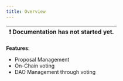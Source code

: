 ```yaml
---
title: Overview
---
```



| :exclamation:  Documentation has not started yet. |
|-------------------------------------------------- |


__Features__: 
- Proposal Management
- On-Chain voting
- DAO Management through voting

<!-- 
- Approve Proposal
- Reject Proposal
- Create Proposal
- Vote on Proposal -->